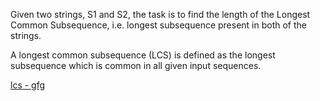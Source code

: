 Given two strings, S1 and S2, the task is to find the length of the Longest Common Subsequence, i.e. longest subsequence present in both of the strings. 

A longest common subsequence (LCS) is defined as the longest subsequence which is common in all given input sequences.

[lcs - gfg](https://www.geeksforgeeks.org/longest-common-subsequence-dp-4/)
